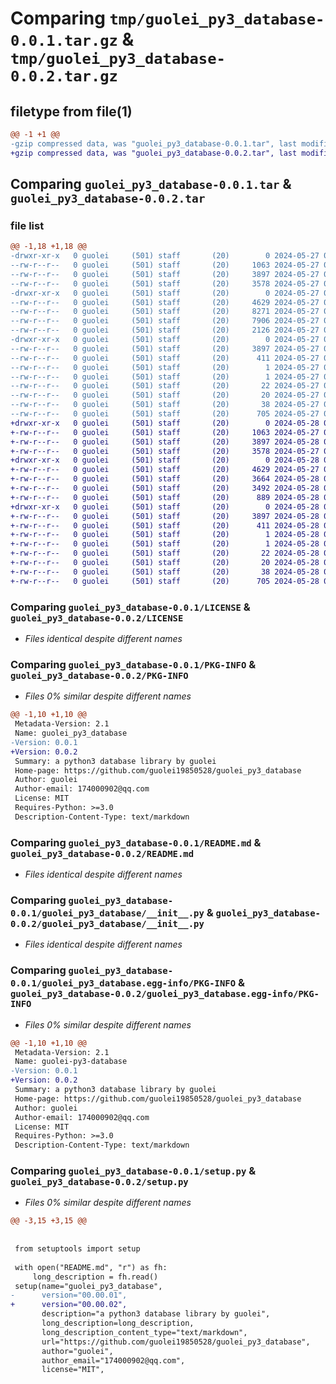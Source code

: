 # Comparing `tmp/guolei_py3_database-0.0.1.tar.gz` & `tmp/guolei_py3_database-0.0.2.tar.gz`

## filetype from file(1)

```diff
@@ -1 +1 @@
-gzip compressed data, was "guolei_py3_database-0.0.1.tar", last modified: Mon May 27 08:49:52 2024, max compression
+gzip compressed data, was "guolei_py3_database-0.0.2.tar", last modified: Tue May 28 01:13:11 2024, max compression
```

## Comparing `guolei_py3_database-0.0.1.tar` & `guolei_py3_database-0.0.2.tar`

### file list

```diff
@@ -1,18 +1,18 @@
-drwxr-xr-x   0 guolei     (501) staff       (20)        0 2024-05-27 08:49:52.322664 guolei_py3_database-0.0.1/
--rw-r--r--   0 guolei     (501) staff       (20)     1063 2024-05-27 02:50:52.000000 guolei_py3_database-0.0.1/LICENSE
--rw-r--r--   0 guolei     (501) staff       (20)     3897 2024-05-27 08:49:52.321740 guolei_py3_database-0.0.1/PKG-INFO
--rw-r--r--   0 guolei     (501) staff       (20)     3578 2024-05-27 08:44:18.000000 guolei_py3_database-0.0.1/README.md
-drwxr-xr-x   0 guolei     (501) staff       (20)        0 2024-05-27 08:49:52.320525 guolei_py3_database-0.0.1/guolei_py3_database/
--rw-r--r--   0 guolei     (501) staff       (20)     4629 2024-05-27 08:20:53.000000 guolei_py3_database-0.0.1/guolei_py3_database/__init__.py
--rw-r--r--   0 guolei     (501) staff       (20)     8271 2024-05-27 05:31:55.000000 guolei_py3_database-0.0.1/guolei_py3_database/pymysql.py
--rw-r--r--   0 guolei     (501) staff       (20)     7906 2024-05-27 07:34:00.000000 guolei_py3_database-0.0.1/guolei_py3_database/sqlite3.py
--rw-r--r--   0 guolei     (501) staff       (20)     2126 2024-05-27 07:47:02.000000 guolei_py3_database-0.0.1/guolei_py3_database/strictredis.py
-drwxr-xr-x   0 guolei     (501) staff       (20)        0 2024-05-27 08:49:52.321529 guolei_py3_database-0.0.1/guolei_py3_database.egg-info/
--rw-r--r--   0 guolei     (501) staff       (20)     3897 2024-05-27 08:49:52.000000 guolei_py3_database-0.0.1/guolei_py3_database.egg-info/PKG-INFO
--rw-r--r--   0 guolei     (501) staff       (20)      411 2024-05-27 08:49:52.000000 guolei_py3_database-0.0.1/guolei_py3_database.egg-info/SOURCES.txt
--rw-r--r--   0 guolei     (501) staff       (20)        1 2024-05-27 08:49:52.000000 guolei_py3_database-0.0.1/guolei_py3_database.egg-info/dependency_links.txt
--rw-r--r--   0 guolei     (501) staff       (20)        1 2024-05-27 08:48:55.000000 guolei_py3_database-0.0.1/guolei_py3_database.egg-info/not-zip-safe
--rw-r--r--   0 guolei     (501) staff       (20)       22 2024-05-27 08:49:52.000000 guolei_py3_database-0.0.1/guolei_py3_database.egg-info/requires.txt
--rw-r--r--   0 guolei     (501) staff       (20)       20 2024-05-27 08:49:52.000000 guolei_py3_database-0.0.1/guolei_py3_database.egg-info/top_level.txt
--rw-r--r--   0 guolei     (501) staff       (20)       38 2024-05-27 08:49:52.322728 guolei_py3_database-0.0.1/setup.cfg
--rw-r--r--   0 guolei     (501) staff       (20)      705 2024-05-27 08:49:48.000000 guolei_py3_database-0.0.1/setup.py
+drwxr-xr-x   0 guolei     (501) staff       (20)        0 2024-05-28 01:13:11.000621 guolei_py3_database-0.0.2/
+-rw-r--r--   0 guolei     (501) staff       (20)     1063 2024-05-27 02:50:52.000000 guolei_py3_database-0.0.2/LICENSE
+-rw-r--r--   0 guolei     (501) staff       (20)     3897 2024-05-28 01:13:10.999797 guolei_py3_database-0.0.2/PKG-INFO
+-rw-r--r--   0 guolei     (501) staff       (20)     3578 2024-05-27 08:44:18.000000 guolei_py3_database-0.0.2/README.md
+drwxr-xr-x   0 guolei     (501) staff       (20)        0 2024-05-28 01:13:10.998775 guolei_py3_database-0.0.2/guolei_py3_database/
+-rw-r--r--   0 guolei     (501) staff       (20)     4629 2024-05-27 08:20:53.000000 guolei_py3_database-0.0.2/guolei_py3_database/__init__.py
+-rw-r--r--   0 guolei     (501) staff       (20)     3664 2024-05-28 00:53:31.000000 guolei_py3_database-0.0.2/guolei_py3_database/pymysql.py
+-rw-r--r--   0 guolei     (501) staff       (20)     3492 2024-05-28 00:57:56.000000 guolei_py3_database-0.0.2/guolei_py3_database/sqlite3.py
+-rw-r--r--   0 guolei     (501) staff       (20)      889 2024-05-28 01:11:24.000000 guolei_py3_database-0.0.2/guolei_py3_database/strictredis.py
+drwxr-xr-x   0 guolei     (501) staff       (20)        0 2024-05-28 01:13:10.999638 guolei_py3_database-0.0.2/guolei_py3_database.egg-info/
+-rw-r--r--   0 guolei     (501) staff       (20)     3897 2024-05-28 01:13:10.000000 guolei_py3_database-0.0.2/guolei_py3_database.egg-info/PKG-INFO
+-rw-r--r--   0 guolei     (501) staff       (20)      411 2024-05-28 01:13:10.000000 guolei_py3_database-0.0.2/guolei_py3_database.egg-info/SOURCES.txt
+-rw-r--r--   0 guolei     (501) staff       (20)        1 2024-05-28 01:13:10.000000 guolei_py3_database-0.0.2/guolei_py3_database.egg-info/dependency_links.txt
+-rw-r--r--   0 guolei     (501) staff       (20)        1 2024-05-28 01:12:39.000000 guolei_py3_database-0.0.2/guolei_py3_database.egg-info/not-zip-safe
+-rw-r--r--   0 guolei     (501) staff       (20)       22 2024-05-28 01:13:10.000000 guolei_py3_database-0.0.2/guolei_py3_database.egg-info/requires.txt
+-rw-r--r--   0 guolei     (501) staff       (20)       20 2024-05-28 01:13:10.000000 guolei_py3_database-0.0.2/guolei_py3_database.egg-info/top_level.txt
+-rw-r--r--   0 guolei     (501) staff       (20)       38 2024-05-28 01:13:11.000688 guolei_py3_database-0.0.2/setup.cfg
+-rw-r--r--   0 guolei     (501) staff       (20)      705 2024-05-28 01:12:59.000000 guolei_py3_database-0.0.2/setup.py
```

### Comparing `guolei_py3_database-0.0.1/LICENSE` & `guolei_py3_database-0.0.2/LICENSE`

 * *Files identical despite different names*

### Comparing `guolei_py3_database-0.0.1/PKG-INFO` & `guolei_py3_database-0.0.2/PKG-INFO`

 * *Files 0% similar despite different names*

```diff
@@ -1,10 +1,10 @@
 Metadata-Version: 2.1
 Name: guolei_py3_database
-Version: 0.0.1
+Version: 0.0.2
 Summary: a python3 database library by guolei
 Home-page: https://github.com/guolei19850528/guolei_py3_database
 Author: guolei
 Author-email: 174000902@qq.com
 License: MIT
 Requires-Python: >=3.0
 Description-Content-Type: text/markdown
```

### Comparing `guolei_py3_database-0.0.1/README.md` & `guolei_py3_database-0.0.2/README.md`

 * *Files identical despite different names*

### Comparing `guolei_py3_database-0.0.1/guolei_py3_database/__init__.py` & `guolei_py3_database-0.0.2/guolei_py3_database/__init__.py`

 * *Files identical despite different names*

### Comparing `guolei_py3_database-0.0.1/guolei_py3_database.egg-info/PKG-INFO` & `guolei_py3_database-0.0.2/guolei_py3_database.egg-info/PKG-INFO`

 * *Files 0% similar despite different names*

```diff
@@ -1,10 +1,10 @@
 Metadata-Version: 2.1
 Name: guolei-py3-database
-Version: 0.0.1
+Version: 0.0.2
 Summary: a python3 database library by guolei
 Home-page: https://github.com/guolei19850528/guolei_py3_database
 Author: guolei
 Author-email: 174000902@qq.com
 License: MIT
 Requires-Python: >=3.0
 Description-Content-Type: text/markdown
```

### Comparing `guolei_py3_database-0.0.1/setup.py` & `guolei_py3_database-0.0.2/setup.py`

 * *Files 0% similar despite different names*

```diff
@@ -3,15 +3,15 @@
 
 
 from setuptools import setup
 
 with open("README.md", "r") as fh:
     long_description = fh.read()
 setup(name="guolei_py3_database",
-      version="00.00.01",
+      version="00.00.02",
       description="a python3 database library by guolei",
       long_description=long_description,
       long_description_content_type="text/markdown",
       url="https://github.com/guolei19850528/guolei_py3_database",
       author="guolei",
       author_email="174000902@qq.com",
       license="MIT",
```

